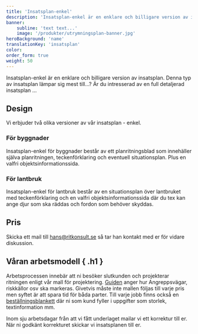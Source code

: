 ```yaml
---
title: 'Insatsplan-enkel'
description: 'Insatsplan-enkel är en enklare och billigare version av insatsplan. Vi erbjuder denna version för både byggnader och lantbruk. Kontakta hans@ritkonsult.se för prisuppgifter'
banner:
    subline: 'text text...'
    image: '/produkter/utrymningsplan-banner.jpg'
heroBackground: 'name'
translationKey: 'insatsplan'
color: 
order_form: true
weight: 50
---
```


Insatsplan-enkel är en enklare och billigare version av insatsplan. Denna typ av insatsplan lämpar sig mest till...? Är du intresserad av en full detaljerad insatsplan ...

## Design

Vi erbjuder två olika versioner av vår insatsplan - enkel. 

### För byggnader
Insatsplan-enkel för byggnader består av ett planritningsblad som innehäller själva planritningen, teckenförklaring och eventuell situationsplan. Plus en valfri objektsinformationssida. 

### För lantbruk
Insatsplan-enkel för lantbruk består av en situationsplan över lantbruket med teckenförklaring och en valfri objektsinformationssida där du tex kan ange djur som ska räddas och fordon som behöver skyddas. 


## Pris

Skicka ett mail till hans@ritkonsult.se så tar han kontakt med er för vidare diskussion.

## Våran arbetsmodell { .h1 }

Arbetsprocessen innebär att ni besöker slutkunden och projekterar ritningen enligt vår mall för projektering. [Guiden](/guider/insatsplan) anger hur Angreppsvägar, riskkällor osv ska markeras. Givetvis måste inte mallen följas till varje pris men syftet är att spara tid för båda parter. Till varje jobb finns också en [beställningsblankett](/blanketter#insatsplan) där ni som kund fyller i uppgifter som storlek, textinformation mm.

Inom sju arbetsdagar från att vi fått underlaget mailar vi ett korrektur till er. När ni godkänt korrekturet skickar vi insatsplanen till er.
